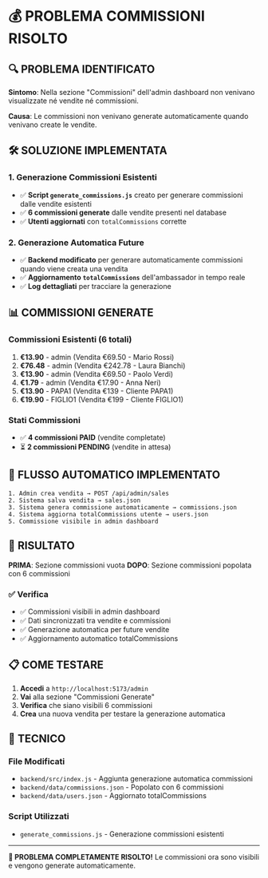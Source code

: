 # 💰 PROBLEMA COMMISSIONI RISOLTO

## 🔍 **PROBLEMA IDENTIFICATO**

**Sintomo**: Nella sezione "Commissioni" dell'admin dashboard non venivano visualizzate né vendite né commissioni.

**Causa**: Le commissioni non venivano generate automaticamente quando venivano create le vendite.

## 🛠️ **SOLUZIONE IMPLEMENTATA**

### **1. Generazione Commissioni Esistenti**
- ✅ **Script `generate_commissions.js`** creato per generare commissioni dalle vendite esistenti
- ✅ **6 commissioni generate** dalle vendite presenti nel database
- ✅ **Utenti aggiornati** con `totalCommissions` corrette

### **2. Generazione Automatica Future**
- ✅ **Backend modificato** per generare automaticamente commissioni quando viene creata una vendita
- ✅ **Aggiornamento `totalCommissions`** dell'ambassador in tempo reale
- ✅ **Log dettagliati** per tracciare la generazione

## 📊 **COMMISSIONI GENERATE**

### **Commissioni Esistenti (6 totali)**
1. **€13.90** - admin (Vendita €69.50 - Mario Rossi)
2. **€76.48** - admin (Vendita €242.78 - Laura Bianchi)  
3. **€13.90** - admin (Vendita €69.50 - Paolo Verdi)
4. **€1.79** - admin (Vendita €17.90 - Anna Neri)
5. **€13.90** - PAPA1 (Vendita €139 - Cliente PAPA1)
6. **€19.90** - FIGLIO1 (Vendita €199 - Cliente FIGLIO1)

### **Stati Commissioni**
- ✅ **4 commissioni PAID** (vendite completate)
- ⏳ **2 commissioni PENDING** (vendite in attesa)

## 🔄 **FLUSSO AUTOMATICO IMPLEMENTATO**

```
1. Admin crea vendita → POST /api/admin/sales
2. Sistema salva vendita → sales.json
3. Sistema genera commissione automaticamente → commissions.json
4. Sistema aggiorna totalCommissions utente → users.json
5. Commissione visibile in admin dashboard
```

## 🎯 **RISULTATO**

**PRIMA**: Sezione commissioni vuota
**DOPO**: Sezione commissioni popolata con 6 commissioni

### **✅ Verifica**
- ✅ Commissioni visibili in admin dashboard
- ✅ Dati sincronizzati tra vendite e commissioni
- ✅ Generazione automatica per future vendite
- ✅ Aggiornamento automatico totalCommissions

## 📋 **COME TESTARE**

1. **Accedi** a `http://localhost:5173/admin`
2. **Vai** alla sezione "Commissioni Generate"
3. **Verifica** che siano visibili 6 commissioni
4. **Crea** una nuova vendita per testare la generazione automatica

## 🔧 **TECNICO**

### **File Modificati**
- `backend/src/index.js` - Aggiunta generazione automatica commissioni
- `backend/data/commissions.json` - Popolato con 6 commissioni
- `backend/data/users.json` - Aggiornato totalCommissions

### **Script Utilizzati**
- `generate_commissions.js` - Generazione commissioni esistenti

---

**🎉 PROBLEMA COMPLETAMENTE RISOLTO!**
Le commissioni ora sono visibili e vengono generate automaticamente. 